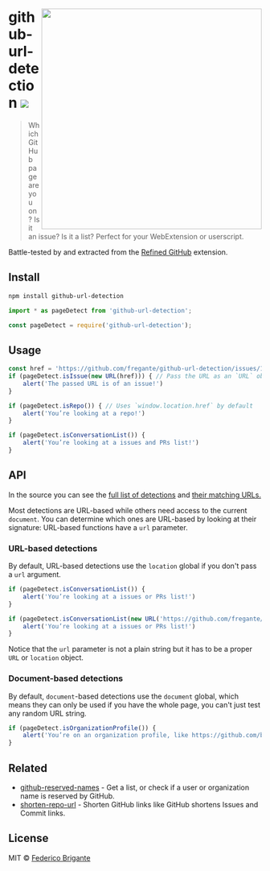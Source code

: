 # <img width="438" align="right" src="https://user-images.githubusercontent.com/1402241/81425503-01b4d800-9158-11ea-9406-484a1ff37968.png"> github-url-detection [![][badge-gzip]][link-bundlephobia]

[badge-gzip]: https://img.shields.io/bundlephobia/minzip/github-url-detection.svg?label=gzipped
[link-bundlephobia]: https://bundlephobia.com/result?p=github-url-detection

> Which GitHub page are you on? Is it an issue? Is it a list? Perfect for your WebExtension or userscript.

Battle-tested by and extracted from the [Refined GitHub](https://github.com/sindresorhus/refined-github) extension.

## Install

```sh
npm install github-url-detection
```

```js
import * as pageDetect from 'github-url-detection';
```

```js
const pageDetect = require('github-url-detection');
```

## Usage

```js
const href = 'https://github.com/fregante/github-url-detection/issues/1';
if (pageDetect.isIssue(new URL(href))) { // Pass the URL as an `URL` object
	alert('The passed URL is of an issue!')
}

if (pageDetect.isRepo()) { // Uses `window.location.href` by default
	alert('You’re looking at a repo!')
}

if (pageDetect.isConversationList()) {
	alert('You’re looking at a issues and PRs list!')
}
```

## API

In the source you can see the [full list of detections](https://www.unpkg.com/browse/github-url-detection@latest/esm/index.d.ts) and [their matching URLs.](https://github.com/fregante/github-url-detection/blob/master/index.ts)

Most detections are URL-based while others need access to the current `document`. You can determine which ones are URL-based by looking at their signature: URL-based functions have a `url` parameter.

### URL-based detections

By default, URL-based detections use the `location` global if you don't pass a `url` argument.

```js
if (pageDetect.isConversationList()) {
	alert('You’re looking at a issues or PRs list!')
}
```

```js
if (pageDetect.isConversationList(new URL('https://github.com/fregante/github-url-detection/pulls'))) {
	alert('You’re looking at a issues or PRs list!')
}
```

Notice that the `url` parameter is not a plain string but it has to be a proper `URL` or `location` object.

### Document-based detections

By default, `document`-based detections use the `document` global, which means they can only be used if you have the whole page, you can't just test any random URL string.


```js
if (pageDetect.isOrganizationProfile()) {
	alert('You’re on an organization profile, like https://github.com/babel')
}
```

## Related

- [github-reserved-names](https://github.com/Mottie/github-reserved-names) - Get a list, or check if a user or organization name is reserved by GitHub.
- [shorten-repo-url](https://github.com/fregante/shorten-repo-url) - Shorten GitHub links like GitHub shortens Issues and Commit links.

## License

MIT © [Federico Brigante](https://bfred.it)
